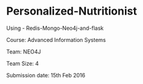 # Personalized-Nutritionist #
Using - Redis-Mongo-Neo4j-and-flask



Course: Advanced Information Systems

Team: NEO4J

Team Size: 4

Submission date: 15th Feb 2016 
